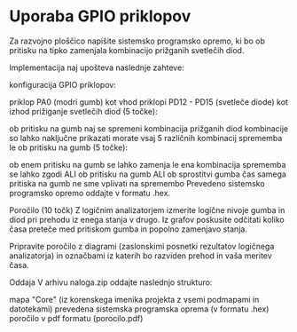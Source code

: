 # Uporaba GPIO priklopov

Za razvojno ploščico napišite sistemsko programsko opremo, ki bo ob pritisku na tipko zamenjala kombinacijo prižganih svetlečih diod.

Implementacija naj upošteva naslednje zahteve:

konfiguracija GPIO priklopov:

priklop PA0 (modri gumb) kot vhod
priklopi PD12 - PD15 (svetleče diode) kot izhod
prižiganje svetlečih diod (5 točke):

ob pritisku na gumb naj se spremeni kombinacija prižganih diod
kombinacije so lahko naključne
prikazati morate vsaj 5 različnih kombinacij
sprememba le ob pritisku na gumb (5 točke):

ob enem pritisku na gumb se lahko zamenja le ena kombinacija
sprememba se lahko zgodi ALI ob pritisku na gumb ALI ob sprostitvi gumba
čas samega pritiska na gumb ne sme vplivati na spremembo
Prevedeno sistemsko programsko opremo oddajte v formatu .hex.

Poročilo (10 točk)
Z logičnim analizatorjem izmerite logične nivoje gumba in diod pri prehodu iz enega stanja v drugo. Iz grafov poskusite odčitati koliko časa preteče med pritiskom gumba in popolno zamenjavo stanja.

Pripravite poročilo z diagrami (zaslonskimi posnetki rezultatov logičnega analizatorja) in označbami iz katerih bo razviden prehod in vaša meritev časa.

Oddaja
V arhivu naloga.zip oddajte naslednjo strukturo:

mapa "Core" (iz korenskega imenika projekta z vsemi podmapami in datotekami)
prevedena sistemska programska oprema (v formatu .hex)
poročilo v pdf formatu (porocilo.pdf)
